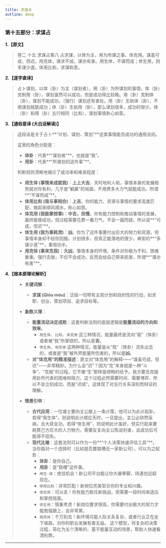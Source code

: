 ```yaml
---
title: 求谋占
outline: deep
---
```

  
### **第十五部分：求谋占**

**1.【原文】**
> 卷二 十五 求谋占第八
> 占求谋，以体为主，用为所谋之事。体克用。谋虽可成，但迟。用克体，谋求不成，谋亦有害。用生体，不谋而成；体生用，则多谋少遂。体用比和，求谋称意。

**2.【逐字直译】**
> 占卜谋划，以体（卦）为主（谋划者），用（卦）为所谋划的事情。体（卦）克制用（卦），谋划虽然可以成功，但是成功得比较晚。用（卦）克制体（卦），谋划不能成功，（强行）谋划还有害处。用（卦）生助体（卦），不用谋划就能成功；体（卦）生助用（卦），那么谋划很多，成功的很少。体（卦）和用（卦）五行相同（比和），谋划事情称心如意。

**3.【通俗意译 (大白话解读)】**
> 这段话是关于占卜**“计划、谋划、策划”**这类事情能否成功的通用法则。
> 
> 这里的角色分配是：
> *   **体卦**：代表**“谋划者”**，也就是“我”。
> *   **用卦**：代表**“所谋划的这件事”**。
> 
> 判断规则清晰地揭示了成功率和难易程度：
> 
> *   **用生体 (事情来成就我)**：**上上大吉**。天时地利人和，事情本身的发展趋势就对你有利，几乎是“躺赢”的局面，不用费多大力气就能成功，所谓**“不谋而成”**。
> *   **体用比和 (我与事相合)**：**上吉**。你的能力、资源与事情的要求高度匹配，做起来顺风顺水，称心如意。
> *   **体克用 (我能掌控事)**：**中吉，但慢**。你有能力控制和推动事情的发展，最终能够成功，但过程需要花费一番力气，不会一蹴而就，所以说**“可成，但迟”**。
> *   **体生用 (我为事耗泄)**：**凶**。你为了这件事要付出巨大的努力和资源，但事情本身却不给你回报。计划很多，但真正能落地的很少，典型的**“多谋少遂”**，事倍功半。
> *   **用克体 (事来克我)**：**大凶**。事情本身的环境、条件对你极为不利，困难重重。强行去做，不仅不会成功，反而会给自己带来损害，所谓**“谋亦有害”**。

**4.【根本原理论解析】**
> *   **关键词解**：
>     *   **求谋 (Qióu móu)**：泛指一切带有主观计划和目的性的行动，如求职、创业、策划项目、追求目标等。
> 
> *   **象数义理**：
>     *   **能量流动决定成败**：这套判断法则的底层逻辑是**能量流动的方向和效率**。
>         *   `用生体`、`比和`、`体克用` 这三种情况，能量最终是流向“我”（体卦）或者被“我”所掌控的，所以是**吉**。
>         *   `体生用`、`用克体` 这两种情况，能量是从“我”（体卦）流失出去的，或者是“我”被外界能量所伤害的，所以是**凶**。
>     *   **对“体克用”的精准描述**：原文对“体克用”的解释——“谋虽可成，但迟”——非常精妙。为什么会“迟”？因为“克”本身就是一种“斗争”、“克服”的过程，它不像“生”那样是顺畅的给予。我方要去克服用卦所代表的困难和阻力，这个过程必然需要时间、需要博弈，所以不会立刻成功，而是“迟成”。这体现了对五行关系深刻而辩证的理解。
> 
> *   **情景引申**：
>     *   **古代应用**：一位谋士要向主公献上一条计策，他可以为此计起卦。若得“用生体”，则说明此计顺应天时，一旦提出，主公必欣然采纳，且大获全功。若得“体生用”，则说明此计虽好，但实行起来要耗费己方巨大的人力物力，需要反复向主公陈说利害，且成功后可能得不偿失。
>     *   **现代比喻**：这套法则可以作为一份**“个人决策快速评估工具”**。当你面对一个选择时（比如是否要跳槽去一家新公司），可以为之起卦：
>         *   **体卦**：是你自己。
>         *   **用卦**：是“跳槽”这件事。
>         *   `用生-体`：绝佳机会！新公司平台能让你大展拳脚，待遇也远超现在。
>         *   `体用比和`：非常匹配！新岗位完美契合你的专业和兴趣。
>         *   `体克用`：可以去！你有能力胜任新挑战，但需要一段时间来适应和掌控局面。
>         *   `体生用`：慎重考虑！新岗位要求很高，你需要付出极大的努力才能勉强跟上，会非常累。
>         *   `用克体`：千万别去！新环境可能人际关系复杂，或者行业正在走下坡路，对你的职业发展有害无益。
>         这个模型，将复杂的决策过程，简化为五个清晰的、基于能量互动的场景，帮助人快速看清利弊。

---

